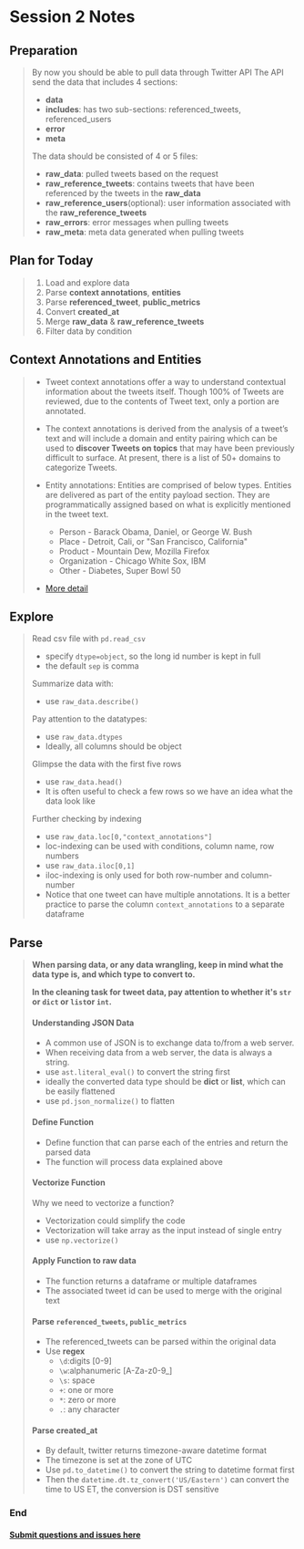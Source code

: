 # Session 2 Notes

## Preparation
> By now you should be able to pull data through Twitter API
> The API send the data that includes 4 sections:
>    - **data**
>    - **includes**: has two sub-sections: referenced_tweets, referenced_users
>    - **error**
>    - **meta**
>
> The data should be consisted of 4 or 5 files:
>    - **raw_data**: pulled tweets based on the request
>    - **raw_reference_tweets**: contains tweets that have been referenced by the tweets in the **raw_data**
>    - **raw_reference_users**(optional): user information associated with the **raw_reference_tweets**
>    - **raw_errors**: error messages when pulling tweets
>    - **raw_meta**: meta data generated when pulling tweets

## Plan for Today
> 1. Load and explore data
> 2. Parse **context annotations**, **entities**
> 3. Parse **referenced_tweet**, **public_metrics**
> 4. Convert **created_at**
> 5. Merge **raw_data** & **raw_reference_tweets**
> 6. Filter data by condition

## Context Annotations and Entities
> - Tweet context annotations offer a way to understand contextual information about the tweets itself. Though 100% of Tweets are reviewed, due to the contents of Tweet text, only a portion are annotated.
>
> - The context annotations is derived from the analysis of a tweet’s text and will include a domain and entity pairing which can be used to **discover Tweets on topics** that may have been previously difficult to surface. At present, there is a list of 50+ domains to categorize Tweets.
>
> - Entity annotations: Entities are comprised of below types. Entities are delivered as part of the entity payload section. They are programmatically assigned based on what is explicitly mentioned in the tweet text.
>     - Person - Barack Obama, Daniel, or George W. Bush
>     - Place - Detroit, Cali, or "San Francisco, California"
>     - Product - Mountain Dew, Mozilla Firefox
>     - Organization - Chicago White Sox, IBM
>     - Other - Diabetes, Super Bowl 50
> - [More detail](https://developer.twitter.com/en/docs/twitter-api/annotations/overview)

## Explore
> Read csv file with ```pd.read_csv```
>    - specify ```dtype=object```, so the long id number is kept in full
>    - the default ```sep``` is comma
>
> Summarize data with:
>    - use ```raw_data.describe()```
>
> Pay attention to the datatypes:
>    - use ```raw_data.dtypes```
>    - Ideally, all columns should be object
>
> Glimpse the data with the first five rows
>    - use ```raw_data.head()```
>    - It is often useful to check a few rows so we have an idea what the data look like
>
> Further checking by indexing
>    - use ```raw_data.loc[0,"context_annotations"]```
>    - loc-indexing can be used with conditions, column name, row numbers
>    - use ```raw_data.iloc[0,1]```
>    - iloc-indexing is only used for both row-number and column-number
>    - Notice that one tweet can have multiple annotations. It is a better practice to parse the column ```context_annotations``` to a separate dataframe

## Parse
> **When parsing data, or any data wrangling, keep in mind what the data type is, and which type to convert to.**
>
> **In the cleaning task for tweet data, pay attention to whether it's ```str``` or ```dict``` or ```list```or ```int```.**
> #### Understanding **JSON** Data ####
>    - A common use of JSON is to exchange data to/from a web server.
>    - When receiving data from a web server, the data is always a string.
>    - use ```ast.literal_eval()``` to convert the string first
>    - ideally the converted data type should be **dict** or **list**, which can be easily flattened
>    - use ```pd.json_normalize()``` to flatten
>
> #### Define Function ####
>    - Define function that can parse each of the entries and return the parsed data
>    - The function will process data explained above
>
> #### Vectorize Function ####
> Why we need to vectorize a function?
>    - Vectorization could simplify the code
>    - Vectorization will take array as the input instead of single entry
>    - use ```np.vectorize()```
>
> #### Apply Function to raw data ####
>    - The function returns a dataframe or multiple dataframes
>    - The associated tweet id can be used to merge with the original text
>
> #### Parse ```referenced_tweets```, ```public_metrics``` ####
>    - The referenced_tweets can be parsed within the original data
>    - Use **regex**
>         - ```\d```:digits [0-9]
>         - ```\w```:alphanumeric [A-Za-z0-9_]
>         - ```\s```: space
>         - ```+```: one or more
>         - ```*```: zero or more
>         - ```.```: any character
>
> #### Parse created_at ####
>    - By default, twitter returns timezone-aware datetime format
>    - The timezone is set at the zone of UTC
>    - Use ```pd.to_datetime()``` to convert the string to datetime format first
>    - Then the ```datetime.dt.tz_convert('US/Eastern')``` can convert the time to US ET, the conversion is DST sensitive

### End

  ####  [Submit questions and issues here](https://github.com/Lucy-Family-Institute/CSSR-Workshop-Twitter/issues) ####
